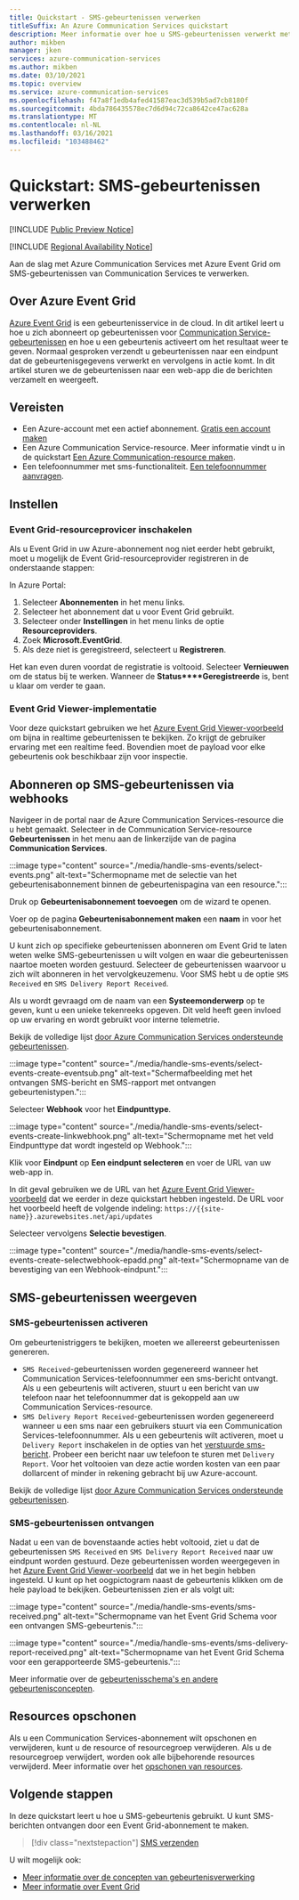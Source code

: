 ```yaml
---
title: Quickstart - SMS-gebeurtenissen verwerken
titleSuffix: An Azure Communication Services quickstart
description: Meer informatie over hoe u SMS-gebeurtenissen verwerkt met Azure Communication Services.
author: mikben
manager: jken
services: azure-communication-services
ms.author: mikben
ms.date: 03/10/2021
ms.topic: overview
ms.service: azure-communication-services
ms.openlocfilehash: f47a8f1edb4afed41587eac3d539b5ad7cb8180f
ms.sourcegitcommit: 4bda786435578ec7d6d94c72ca8642ce47ac628a
ms.translationtype: MT
ms.contentlocale: nl-NL
ms.lasthandoff: 03/16/2021
ms.locfileid: "103488462"
---
```

# <a name="quickstart-handle-sms-events"></a>Quickstart: SMS-gebeurtenissen verwerken

[!INCLUDE [Public Preview Notice](../../includes/public-preview-include.md)]


[!INCLUDE [Regional Availability Notice](../../includes/regional-availability-include.md)]

Aan de slag met Azure Communication Services met Azure Event Grid om SMS-gebeurtenissen van Communication Services te verwerken.

## <a name="about-azure-event-grid"></a>Over Azure Event Grid

[Azure Event Grid](../../../event-grid/overview.md) is een gebeurtenisservice in de cloud. In dit artikel leert u hoe u zich abonneert op gebeurtenissen voor [Communication Service-gebeurtenissen](../../concepts/event-handling.md) en hoe u een gebeurtenis activeert om het resultaat weer te geven. Normaal gesproken verzendt u gebeurtenissen naar een eindpunt dat de gebeurtenisgegevens verwerkt en vervolgens in actie komt. In dit artikel sturen we de gebeurtenissen naar een web-app die de berichten verzamelt en weergeeft.

## <a name="prerequisites"></a>Vereisten
- Een Azure-account met een actief abonnement. [Gratis een account maken](https://azure.microsoft.com/free/?WT.mc_id=A261C142F)
- Een Azure Communication Service-resource. Meer informatie vindt u in de quickstart [Een Azure Communication-resource maken](../create-communication-resource.md).
- Een telefoonnummer met sms-functionaliteit. [Een telefoonnummer aanvragen](./get-phone-number.md).

## <a name="setting-up"></a>Instellen

### <a name="enable-event-grid-resource-provider"></a>Event Grid-resourceprovicer inschakelen

Als u Event Grid in uw Azure-abonnement nog niet eerder hebt gebruikt, moet u mogelijk de Event Grid-resourceprovider registreren in de onderstaande stappen:

In Azure Portal:

1. Selecteer **Abonnementen** in het menu links.
2. Selecteer het abonnement dat u voor Event Grid gebruikt.
3. Selecteer onder **Instellingen** in het menu links de optie **Resourceproviders**.
4. Zoek **Microsoft.EventGrid**.
5. Als deze niet is geregistreerd, selecteert u **Registreren**.

Het kan even duren voordat de registratie is voltooid. Selecteer **Vernieuwen** om de status bij te werken. Wanneer de **Status****Geregistreerde** is, bent u klaar om verder te gaan.

### <a name="event-grid-viewer-deployment"></a>Event Grid Viewer-implementatie

Voor deze quickstart gebruiken we het [Azure Event Grid Viewer-voorbeeld](/samples/azure-samples/azure-event-grid-viewer/azure-event-grid-viewer/) om bijna in realtime gebeurtenissen te bekijken. Zo krijgt de gebruiker ervaring met een realtime feed. Bovendien moet de payload voor elke gebeurtenis ook beschikbaar zijn voor inspectie.

## <a name="subscribe-to-the-sms-events-using-web-hooks"></a>Abonneren op SMS-gebeurtenissen via webhooks

Navigeer in de portal naar de Azure Communication Services-resource die u hebt gemaakt. Selecteer in de Communication Service-resource **Gebeurtenissen** in het menu aan de linkerzijde van de pagina **Communication Services**.

:::image type="content" source="./media/handle-sms-events/select-events.png" alt-text="Schermopname met de selectie van het gebeurtenisabonnement binnen de gebeurtenispagina van een resource.":::

Druk op **Gebeurtenisabonnement toevoegen** om de wizard te openen.

Voer op de pagina **Gebeurtenisabonnement maken** een **naam** in voor het gebeurtenisabonnement.

U kunt zich op specifieke gebeurtenissen abonneren om Event Grid te laten weten welke SMS-gebeurtenissen u wilt volgen en waar die gebeurtenissen naartoe moeten worden gestuurd. Selecteer de gebeurtenissen waarvoor u zich wilt abonneren in het vervolgkeuzemenu. Voor SMS hebt u de optie `SMS Received` en `SMS Delivery Report Received`.

Als u wordt gevraagd om de naam van een **Systeemonderwerp** op te geven, kunt u een unieke tekenreeks opgeven. Dit veld heeft geen invloed op uw ervaring en wordt gebruikt voor interne telemetrie.

Bekijk de volledige lijst [door Azure Communication Services ondersteunde gebeurtenissen](../../concepts/event-handling.md).

:::image type="content" source="./media/handle-sms-events/select-events-create-eventsub.png" alt-text="Schermafbeelding met het ontvangen SMS-bericht en SMS-rapport met ontvangen gebeurtenistypen.":::

Selecteer **Webhook** voor het **Eindpunttype**.

:::image type="content" source="./media/handle-sms-events/select-events-create-linkwebhook.png" alt-text="Schermopname met het veld Eindpunttype dat wordt ingesteld op Webhook.":::

Klik voor **Eindpunt** op **Een eindpunt selecteren** en voer de URL van uw web-app in.

In dit geval gebruiken we de URL van het [Azure Event Grid Viewer-voorbeeld](/samples/azure-samples/azure-event-grid-viewer/azure-event-grid-viewer/) dat we eerder in deze quickstart hebben ingesteld. De URL voor het voorbeeld heeft de volgende indeling: `https://{{site-name}}.azurewebsites.net/api/updates`

Selecteer vervolgens **Selectie bevestigen**.

:::image type="content" source="./media/handle-sms-events/select-events-create-selectwebhook-epadd.png" alt-text="Schermopname van de bevestiging van een Webhook-eindpunt.":::

## <a name="viewing-sms-events"></a>SMS-gebeurtenissen weergeven

### <a name="triggering-sms-events"></a>SMS-gebeurtenissen activeren

Om gebeurtenistriggers te bekijken, moeten we allereerst gebeurtenissen genereren.

- `SMS Received`-gebeurtenissen worden gegenereerd wanneer het Communication Services-telefoonnummer een sms-bericht ontvangt. Als u een gebeurtenis wilt activeren, stuurt u een bericht van uw telefoon naar het telefoonnummer dat is gekoppeld aan uw Communication Services-resource.
- `SMS Delivery Report Received`-gebeurtenissen worden gegenereerd wanneer u een sms naar een gebruikers stuurt via een Communication Services-telefoonnummer. Als u een gebeurtenis wilt activeren, moet u `Delivery Report` inschakelen in de opties van het [verstuurde sms-bericht](../telephony-sms/send.md). Probeer een bericht naar uw telefoon te sturen met `Delivery Report`. Voor het voltooien van deze actie worden kosten van een paar dollarcent of minder in rekening gebracht bij uw Azure-account.

Bekijk de volledige lijst [door Azure Communication Services ondersteunde gebeurtenissen](../../concepts/event-handling.md).

### <a name="receiving-sms-events"></a>SMS-gebeurtenissen ontvangen

Nadat u een van de bovenstaande acties hebt voltooid, ziet u dat de gebeurtenissen `SMS Received` en `SMS Delivery Report Received` naar uw eindpunt worden gestuurd. Deze gebeurtenissen worden weergegeven in het [Azure Event Grid Viewer-voorbeeld](/samples/azure-samples/azure-event-grid-viewer/azure-event-grid-viewer/) dat we in het begin hebben ingesteld. U kunt op het oogpictogram naast de gebeurtenis klikken om de hele payload te bekijken. Gebeurtenissen zien er als volgt uit:

:::image type="content" source="./media/handle-sms-events/sms-received.png" alt-text="Schermopname van het Event Grid Schema voor een ontvangen SMS-gebeurtenis.":::

:::image type="content" source="./media/handle-sms-events/sms-delivery-report-received.png" alt-text="Schermopname van het Event Grid Schema voor een gerapporteerde SMS-gebeurtenis.":::

Meer informatie over de [gebeurtenisschema's en andere gebeurtenisconcepten](../../concepts/event-handling.md).

## <a name="clean-up-resources"></a>Resources opschonen

Als u een Communication Services-abonnement wilt opschonen en verwijderen, kunt u de resource of resourcegroep verwijderen. Als u de resourcegroep verwijdert, worden ook alle bijbehorende resources verwijderd. Meer informatie over het [opschonen van resources](../create-communication-resource.md#clean-up-resources).

## <a name="next-steps"></a>Volgende stappen

In deze quickstart leert u hoe u SMS-gebeurtenis gebruikt. U kunt SMS-berichten ontvangen door een Event Grid-abonnement te maken.

> [!div class="nextstepaction"]
> [SMS verzenden](../telephony-sms/send.md)

U wilt mogelijk ook:

 - [Meer informatie over de concepten van gebeurtenisverwerking](../../concepts/event-handling.md)
 - [Meer informatie over Event Grid](../../../event-grid/overview.md)
